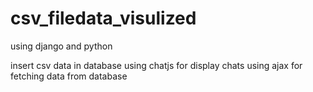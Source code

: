 # csv_filedata_visulized


using django and python

insert csv data in database 
using chatjs for display chats
using ajax for fetching data from database

